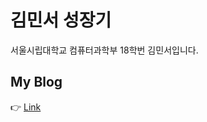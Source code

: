# 김민서 성장기

서울시립대학교 컴퓨터과학부 18학번 김민서입니다.

## My Blog

:point_right: [Link](https://ms9648.github.io/minseo_ss.github.io/)

<br />
